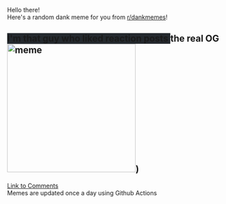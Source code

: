 Hello there! <br>Here's a random dank meme for you from [r/dankmemes](https://reddit.com/r/dankmemes)!<br>
## <span style="background-color: #24292e">I'm that guy who liked reaction posts </span> the real OG<br><img src="https://i.redd.it/86h14t8kzns51.jpg" alt="meme" width="300"/>)<br>
[Link to Comments](https://reddit.com/r/dankmemes/comments/j9qpw1/the_real_og/)<br>
Memes are updated once a day using Github Actions